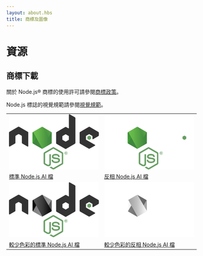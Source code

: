 ```yaml
---
layout: about.hbs
title: 商標及圖像
---
```


# 資源

## 商標下載

關於 Node.js® 商標的使用許可請參閱[商標政策](https://trademark-policy.openjsf.org/)。

Node.js 標誌的視覺規範請參閱[視覺規範](/static/documents/foundation-visual-guidelines.pdf)。

<table class="logos">
  <tr>
    <td class="bg-white"><a href="/static/images/logos/nodejs-new-pantone-black.ai"><img src="/static/images/logos/nodejs-new-pantone-black.svg" alt="淺色背景上的 Node.js"></a></td>
    <td class="bg-node-gray"><a href="/static/images/logos/nodejs-new-pantone-white.ai"><img src="/static/images/logos/nodejs-new-pantone-white.svg" alt="深色背景上的 Node.js"></a></td>
  </tr>
  <tr>
    <td><a href="/static/images/logos/nodejs-new-pantone-black.ai">標準 Node.js AI 檔</a></td>
    <td><a href="/static/images/logos/nodejs-new-pantone-white.ai">反相 Node.js AI 檔</a></td>
  </tr>
  <tr>
    <td class="bg-white"><a href="/static/images/logos/nodejs-new-black.ai"><img src="/static/images/logos/nodejs-new-black.svg" alt="淺色背景上的 Node.js"></a></td>
    <td class="bg-node-gray"><a href="/static/images/logos/nodejs-new-white.ai"><img src="/static/images/logos/nodejs-new-white.svg" alt="深色背景上的 Node.js"></a></td>
  </tr>
  <tr>
    <td><a href="/static/images/logos/nodejs-new-black.ai">較少色彩的標準 Node.js AI 檔</a></td>
    <td><a href="/static/images/logos/nodejs-new-white.ai">較少色彩的反相 Node.js AI 檔</a></td>
  </tr>
</table>
